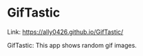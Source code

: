 # GifTastic

Link: https://ally0426.github.io/GifTastic/

GifTastic: This app shows random gif images.
